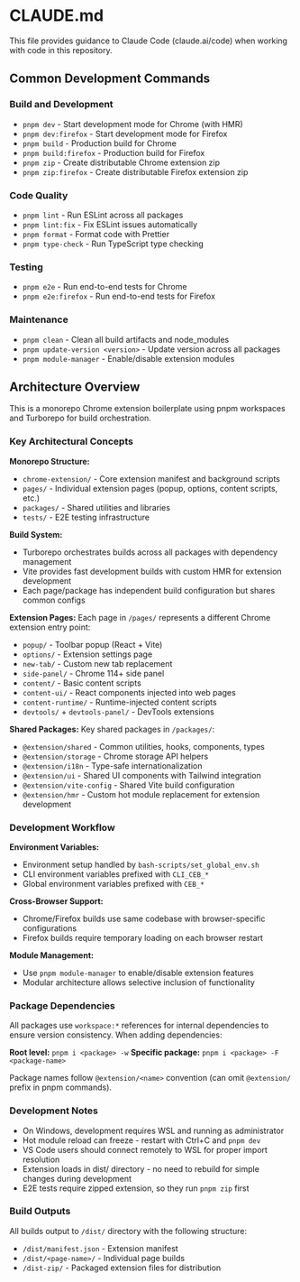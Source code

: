 # CLAUDE.md

This file provides guidance to Claude Code (claude.ai/code) when working with code in this repository.

## Common Development Commands

### Build and Development
- `pnpm dev` - Start development mode for Chrome (with HMR)
- `pnpm dev:firefox` - Start development mode for Firefox
- `pnpm build` - Production build for Chrome
- `pnpm build:firefox` - Production build for Firefox
- `pnpm zip` - Create distributable Chrome extension zip
- `pnpm zip:firefox` - Create distributable Firefox extension zip

### Code Quality
- `pnpm lint` - Run ESLint across all packages
- `pnpm lint:fix` - Fix ESLint issues automatically
- `pnpm format` - Format code with Prettier
- `pnpm type-check` - Run TypeScript type checking

### Testing
- `pnpm e2e` - Run end-to-end tests for Chrome
- `pnpm e2e:firefox` - Run end-to-end tests for Firefox

### Maintenance
- `pnpm clean` - Clean all build artifacts and node_modules
- `pnpm update-version <version>` - Update version across all packages
- `pnpm module-manager` - Enable/disable extension modules

## Architecture Overview

This is a monorepo Chrome extension boilerplate using pnpm workspaces and Turborepo for build orchestration.

### Key Architectural Concepts

**Monorepo Structure:**
- `chrome-extension/` - Core extension manifest and background scripts
- `pages/` - Individual extension pages (popup, options, content scripts, etc.)
- `packages/` - Shared utilities and libraries
- `tests/` - E2E testing infrastructure

**Build System:**
- Turborepo orchestrates builds across all packages with dependency management
- Vite provides fast development builds with custom HMR for extension development
- Each page/package has independent build configuration but shares common configs

**Extension Pages:**
Each page in `/pages/` represents a different Chrome extension entry point:
- `popup/` - Toolbar popup (React + Vite)
- `options/` - Extension settings page
- `new-tab/` - Custom new tab replacement
- `side-panel/` - Chrome 114+ side panel
- `content/` - Basic content scripts
- `content-ui/` - React components injected into web pages  
- `content-runtime/` - Runtime-injected content scripts
- `devtools/` + `devtools-panel/` - DevTools extensions

**Shared Packages:**
Key shared packages in `/packages/`:
- `@extension/shared` - Common utilities, hooks, components, types
- `@extension/storage` - Chrome storage API helpers
- `@extension/i18n` - Type-safe internationalization
- `@extension/ui` - Shared UI components with Tailwind integration
- `@extension/vite-config` - Shared Vite build configuration
- `@extension/hmr` - Custom hot module replacement for extension development

### Development Workflow

**Environment Variables:**
- Environment setup handled by `bash-scripts/set_global_env.sh`
- CLI environment variables prefixed with `CLI_CEB_*`
- Global environment variables prefixed with `CEB_*`

**Cross-Browser Support:**
- Chrome/Firefox builds use same codebase with browser-specific configurations
- Firefox builds require temporary loading on each browser restart

**Module Management:**
- Use `pnpm module-manager` to enable/disable extension features
- Modular architecture allows selective inclusion of functionality

### Package Dependencies

All packages use `workspace:*` references for internal dependencies to ensure version consistency. When adding dependencies:

**Root level:** `pnpm i <package> -w` 
**Specific package:** `pnpm i <package> -F <package-name>`

Package names follow `@extension/<name>` convention (can omit `@extension/` prefix in pnpm commands).

### Development Notes

- On Windows, development requires WSL and running as administrator
- Hot module reload can freeze - restart with Ctrl+C and `pnpm dev`
- VS Code users should connect remotely to WSL for proper import resolution
- Extension loads in dist/ directory - no need to rebuild for simple changes during development
- E2E tests require zipped extension, so they run `pnpm zip` first

### Build Outputs

All builds output to `/dist/` directory with the following structure:
- `/dist/manifest.json` - Extension manifest
- `/dist/<page-name>/` - Individual page builds
- `/dist-zip/` - Packaged extension files for distribution